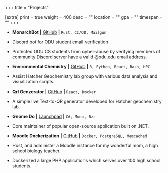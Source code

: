 +++
title = "Projects"

[extra]
print = true
weight = 400
desc = ""
location = ""
gpa = ""
timespan = ""
+++
* __MonarchBot__ __\|__ [GitHub](https://github.com/lamalex/monarch-bot) __\|__ `Rust, CI/CD, Mailgun`
* Discord bot for ODU student email verification
* Protected ODU CS students from cyber-abuse by verifying members of community Discord server have a valid @odu.edu email address.
 
* __Environmental Chemistry__ __\|__ [GitHub](https://github.com/lamalex/chem-data) __\|__ `R, Python, React, Bash, HPC`
* Assist Hatcher Geochemistry lab group with various data analysis and visualization scripts.

* __Qrl Genzerator__ __\|__ [GitHub](https://github.com/lamalex/qrgen) __\|__ `React, Docker`
* A simple live Text-to-QR generator developed for Hatcher geochemistry lab.

* __Gnome Do__ __\|__ [Launchpad](https://launchpad.net/do) __\|__ `C#, Mono, Bzr`
* Core maintainer of popular open-source application built on .NET.

* __Moodle Dockerization__ __\|__ [GitHub](https://github.com/lamalex/moodle-docker-compose) __\|__ `Docker, PostgreSQL, Memcached`
* Host, and administer a Moodle instance for my wonderful mom, a high school biology teacher.
* Dockerized a large PHP applications which serves over 100 high school students.

